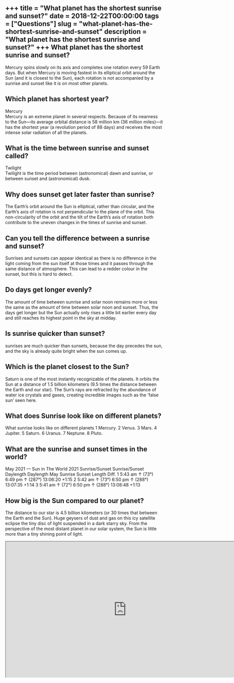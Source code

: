 +++
title = "What planet has the shortest sunrise and sunset?"
date = 2018-12-22T00:00:00
tags = ["Questions"]
slug = "what-planet-has-the-shortest-sunrise-and-sunset"
description = "What planet has the shortest sunrise and sunset?"
+++
What planet has the shortest sunrise and sunset?
------------------------------------------------

Mercury spins slowly on its axis and completes one rotation every 59 Earth days. But when Mercury is moving fastest in its elliptical orbit around the Sun (and it is closest to the Sun), each rotation is not accompanied by a sunrise and sunset like it is on most other planets.

Which planet has shortest year?
-------------------------------

Mercury  
Mercury is an extreme planet in several respects. Because of its nearness to the Sun—its average orbital distance is 58 million km (36 million miles)—it has the shortest year (a revolution period of 88 days) and receives the most intense solar radiation of all the planets.

What is the time between sunrise and sunset called?
---------------------------------------------------

Twilight  
Twilight is the time period between (astronomical) dawn and sunrise, or between sunset and (astronomical) dusk.

Why does sunset get later faster than sunrise?
----------------------------------------------

The Earth’s orbit around the Sun is elliptical, rather than circular, and the Earth’s axis of rotation is not perpendicular to the plane of the orbit. This non-circularity of the orbit and the tilt of the Earth’s axis of rotation both contribute to the uneven changes in the times of sunrise and sunset.

Can you tell the difference between a sunrise and sunset?
---------------------------------------------------------

Sunrises and sunsets can appear identical as there is no difference in the light coming from the sun itself at those times and it passes through the same distance of atmosphere. This can lead to a redder colour in the sunset, but this is hard to detect.

Do days get longer evenly?
--------------------------

The amount of time between sunrise and solar noon remains more or less the same as the amount of time between solar noon and sunset. Thus, the days get longer but the Sun actually only rises a little bit earlier every day and still reaches its highest point in the sky at midday.

Is sunrise quicker than sunset?
-------------------------------

sunrises are much quicker than sunsets, because the day precedes the sun, and the sky is already quite bright when the sun comes up.

Which is the planet closest to the Sun?
---------------------------------------

Saturn is one of the most instantly recognizable of the planets. It orbits the Sun at a distance of 1.5 billion kilometers (9.5 times the distance between the Earth and our star). The Sun’s rays are refracted by the abundance of water ice crystals and gases, creating incredible images such as the ’false sun’ seen here.

What does Sunrise look like on different planets?
-------------------------------------------------

What sunrise looks like on different planets 1 Mercury. 2 Venus. 3 Mars. 4 Jupiter. 5 Saturn. 6 Uranus. 7 Neptune. 8 Pluto.

What are the sunrise and sunset times in the world?
---------------------------------------------------

May 2021 — Sun in The World 2021 Sunrise/Sunset Sunrise/Sunset Daylength Daylength May Sunrise Sunset Length Diff. 1 5:43 am ↑ (73°) 6:49 pm ↑ (287°) 13:06:20 +1:15 2 5:42 am ↑ (73°) 6:50 pm ↑ (288°) 13:07:35 +1:14 3 5:41 am ↑ (72°) 6:50 pm ↑ (288°) 13:08:48 +1:13

How big is the Sun compared to our planet?
------------------------------------------

The distance to our star is 4.5 billion kilometers (or 30 times that between the Earth and the Sun). Huge geysers of dust and gas on this icy satellite eclipse the tiny disc of light suspended in a dark starry sky. From the perspective of the most distant planet in our solar system, the Sun is little more than a tiny shining point of light.

<iframe allow="accelerometer; autoplay; clipboard-write; encrypted-media; gyroscope; picture-in-picture" allowfullscreen="" class="__youtube_prefs__  epyt-is-override  no-lazyload" data-no-lazy="1" data-origheight="433" data-origwidth="770" data-skipgform_ajax_framebjll="" height="433" id="_ytid_40208" loading="lazy" src="https://www.youtube.com/embed/BFCVa0BQwEg?enablejsapi=1&autoplay=0&cc_load_policy=0&cc_lang_pref=&iv_load_policy=1&loop=0&modestbranding=0&rel=1&fs=1&playsinline=0&autohide=2&theme=dark&color=red&controls=1&" title="YouTube player" width="770"></iframe>
